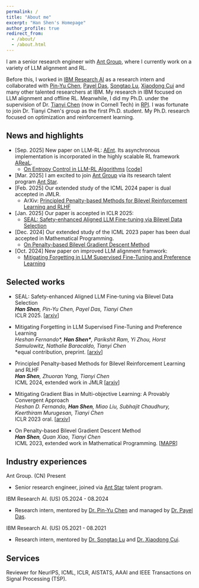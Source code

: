 ```yaml
---
permalink: /
title: "About me"
excerpt: "Han Shen's Homepage"
author_profile: true
redirect_from: 
  - /about/
  - /about.html
---
```




I am a senior research engineer with [Ant Group](https://www.antgroup.com/en), where I currently work on a variety of LLM alignment and RL.

Before this, I worked in [IBM Research AI](https://research.ibm.com/artificial-intelligence) as a research intern and collaborated with [Pin-Yu Chen](https://sites.google.com/site/pinyuchenpage/), [Payel Das](https://scholar.google.com/citations?user=1vs31MgAAAAJ&hl=en), [Songtao Lu](https://sites.google.com/site/lusongtaoee), [Xiaodong Cui](https://research.ibm.com/people/xiaodong-cui) and many other talented researchers at IBM. My research in IBM focused on LLM alignment and offline RL. Meanwhile, I did my Ph.D. under the supervision of Dr. [Tianyi Chen](https://chentianyi1991.github.io/) (now in Cornell Tech) in [RPI](https://www.rpi.edu/). I was fortunate to join Dr. Tianyi Chen's group as the first Ph.D. student. My Ph.D. research focused on optimization and reinforcement learning.



## News and highlights
* [Sep. 2025] New paper on LLM-RL: [AEnt](https://arxiv.org/abs/2509.03493). Its asynchronous implementation is incorporated in the highly scalable RL framework [AReaL](https://github.com/inclusionAI/AReaL).
  * [On Entropy Control in LLM-RL Algorithms](https://arxiv.org/abs/2509.03493) [[code](https://github.com/antgroup/AEnt)]
* [Mar. 2025] I am excited to join [Ant Group](https://www.antgroup.com/en) via its research talent program [Ant Star](https://talent.antgroup.com/ant-star).
* [Feb. 2025] Our extended study of the ICML 2024 paper is dual accepted in JMLR.
  * ArXiv: [Principled Penalty-based Methods for Bilevel Reinforcement Learning and RLHF](https://arxiv.org/abs/2410.07471)
* [Jan. 2025] Our paper is accepted in ICLR 2025:
  * [SEAL: Safety-enhanced Aligned LLM Fine-tuning via Bilevel Data Selection](https://arxiv.org/abs/2410.07471)
* [Dec. 2024] Our extended study of the ICML 2023 paper has been dual accepted in Mathematical Programming.
  * [On Penalty-based Bilevel Gradient Descent Method](https://arxiv.org/abs/2302.05185) 
* [Oct. 2024] New paper on improved LLM alignment framwork:
  * [Mitigating Forgetting in LLM Supervised Fine-Tuning and Preference Learning](https://arxiv.org/abs/2410.15483)


## Selected works
  
* SEAL: Safety-enhanced Aligned LLM Fine-tuning via Bilevel Data Selection\
  *<b>Han Shen</b>, Pin-Yu Chen, Payel Das, Tianyi Chen*\
  ICLR 2025. [[arxiv](https://arxiv.org/abs/2410.07471)]

* Mitigating Forgetting in LLM Supervised Fine-Tuning and Preference Learning\
  *Heshan Fernando\*, <b>Han Shen\*</b>, Parikshit Ram, Yi Zhou, Horst Samulowitz, Nathalie Baracaldo, Tianyi Chen*\
  \*equal contribution, preprint. [[arxiv](https://arxiv.org/abs/2410.15483)]
  
* Principled Penalty-based Methods for Bilevel Reinforcement Learning and RLHF\
  *<b>Han Shen</b>, Zhuoran Yang, Tianyi Chen*\
  ICML 2024, extended work in JMLR [[arxiv](https://arxiv.org/abs/2402.06886)]

* Mitigating Gradient Bias in Multi-objective Learning: A Provably Convergent Approach\
  *Heshan D. Fernando, <b>Han Shen</b>, Miao Liu, Subhajit Chaudhury, Keerthiram Murugesan, Tianyi Chen*\
  ICLR 2023 oral. [[arxiv](https://arxiv.org/abs/2210.12624)]
  
* On Penalty-based Bilevel Gradient Descent Method\
  *<b>Han Shen</b>, Quan Xiao, Tianyi Chen*\
  ICML 2023, extended work in Mathematical Programming. [[MAPR](https://link.springer.com/article/10.1007/s10107-025-02194-4)]



## Industry experiences

Ant Group. (CN) Present

* Senior research engineer, joined via [Ant Star](https://talent.antgroup.com/ant-star) talent program.

IBM Research AI. (US) 05.2024 - 08.2024

* Research intern, mentored by [Dr. Pin-Yu Chen](https://sites.google.com/site/pinyuchenpage/) and managed by [Dr. Payel Das](https://scholar.google.com/citations?user=1vs31MgAAAAJ&hl=en).

IBM Research AI. (US) 05.2021 - 08.2021

* Research intern, mentored by [Dr. Songtao Lu](https://sites.google.com/site/lusongtaoee) and [Dr. Xiaodong Cui](https://research.ibm.com/people/xiaodong-cui).


## Services
Reviewer for NeurIPS, ICML, ICLR, AISTATS, AAAI and IEEE Transactions on Signal Processing (TSP).
